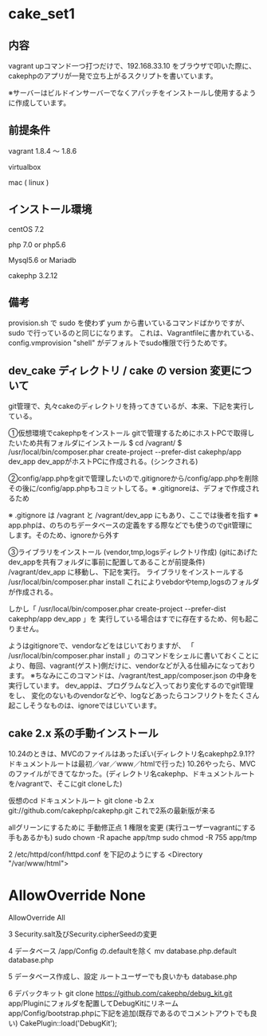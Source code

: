 # cake_set1

## 内容
vagrant upコマンド一つ打つだけで、192.168.33.10 をブラウザで叩いた際に、
cakephpのアプリが一発で立ち上がるスクリプトを書いています。

※サーバーはビルドインサーバーでなくアパッチをインストールし使用するように作成しています。

## 前提条件
vagrant 1.8.4 〜 1.8.6

virtualbox 

mac ( linux )


## インストール環境
centOS 7.2

php 7.0   or  php5.6

Mysql5.6  or  Mariadb

cakephp 3.2.12


## 備考
provision.sh で sudo を使わず yum から書いているコマンドばかりですが、
sudo で行っているのと同じになります。
これは、Vagrantfileに書かれている、config.vmprovision "shell" がデフォルトでsudo権限で行うためです。

## dev_cake ディレクトリ / cake の version 変更について

git管理で、丸々cakeのディレクトリを持ってきているが、本来、下記を実行している。

①仮想環境でcakephpをインストール
gitで管理するためにホストPCで取得したいため共有フォルダにインストール
$ cd /vagrant/
$ /usr/local/bin/composer.phar create-project --prefer-dist cakephp/app dev_app
dev_appがホストPCに作成される。(シンクされる)

②config/app.phpをgitで管理したいので.gitignoreから/config/app.phpを削除
その後に/config/app.phpもコミットしてる。※ .gitignoreは、デフォで作成されるため

※ .gitignore は /vagrant と /vagrant/dev_app にもあり、ここでは後者を指す
※ app.phpは、のちのちデータベースの定義をする際などでも使うのでgit管理にします。そのため、ignoreから外す

③ライブラリをインストール (vendor,tmp,logsディレクトリ作成)
(gitにあげたdev_appを共有フォルダに事前に配置してあることが前提条件)
/vagrant/dev_app に移動し、下記を実行。
ライブラリをインストールする /usr/local/bin/composer.phar install
これによりvebdorやtemp,logsのフォルダが作成される。

しかし「 /usr/local/bin/composer.phar create-project --prefer-dist cakephp/app dev_app 」を
実行している場合はすでに存在するため、何も起こりません。

ようはgitignoreで、vendorなどをはじいておりますが、
「 /usr/local/bin/composer.phar install 」のコマンドをシェルに書いておくことにより、毎回、vagrant(ゲスト)側だけに、vendorなどが入る仕組みになっております。
※ちなみにこのコマンドは、/vagrant/test_app/composer.json の中身を実行しています。
dev_appは、プログラムなど入っており変化するのでgit管理をし、
変化のないものvendorなどや、logなどあったらコンフリクトをたくさん起こしそうなものは、ignoreではじいています。

## cake 2.x 系の手動インストール 
10.24のときは、MVCのファイルはあったぽい(ディレクトリ名cakephp2.9.1?? ドキュメントルートは最初／var／www／htmlで行った)
10.26やったら、MVCのファイルができてなかった。(ディレクトリ名cakephp、ドキュメントルートを/vagrantで、そこにgit cloneした)

仮想のcd ドキュメントルート
git clone -b 2.x git://github.com/cakephp/cakephp.git
これで2系の最新版が来る

allグリーンにするために
手動修正点
1 権限を変更 (実行ユーザーvagrantにする手もあるかも)
sudo chown -R apache app/tmp
sudo chmod -R 755 app/tmp

2  /etc/httpd/conf/httpd.conf を下記のようにする
<Directory "/var/www/html">
#   AllowOverride None
   AllowOverride All
</Directory>

3 Security.salt及びSecurity.cipherSeedの変更

4 データベース /app/Config の.defaultを除く
mv database.php.default database.php

5 データベース作成し、設定 ルートユーザーでも良いかも
database.php

6 デバックキット
git clone https://github.com/cakephp/debug_kit.git
app/Pluginにフォルダを配置してDebugKitにリネーム
app/Config/bootstrap.phpに下記を追加(既存であるのでコメントアウトでも良い)
CakePlugin::load('DebugKit');
